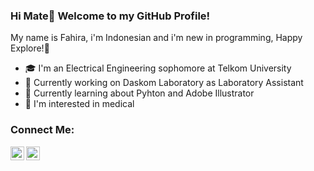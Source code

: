 ### Hi Mate👋 Welcome to my GitHub Profile!

My name is Fahira, i'm Indonesian and i'm new in programming, Happy Explore!🙌
- 🎓 I'm an Electrical Engineering sophomore at Telkom University 
- 🔭 Currently working on Daskom Laboratory as Laboratory Assistant
- 🌱 Currently learning about Pyhton and Adobe Illustrator
- 👀 I'm interested in medical

### Connect Me:

[<img align="left" alt="fahira_qaulifa | Instagram" width="22px" src="https://cdn.jsdelivr.net/npm/simple-icons@v3/icons/instagram.svg" />][instagram]
[<img align="left" alt="FahiraQaulifa | LinkedIn" width="22px" src="https://cdn.jsdelivr.net/npm/simple-icons@v3/icons/linkedin.svg" />][linkedin]

<br />
<br />

[instagram]: https://instagram.com/fahira_qaulifa
[linkedin]: https://linkedin.com/in/FahiraQaulifa
